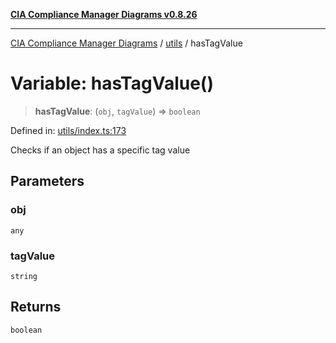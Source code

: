 [**CIA Compliance Manager Diagrams v0.8.26**](../../README.md)

***

[CIA Compliance Manager Diagrams](../../modules.md) / [utils](../README.md) / hasTagValue

# Variable: hasTagValue()

> **hasTagValue**: (`obj`, `tagValue`) => `boolean`

Defined in: [utils/index.ts:173](https://github.com/Hack23/cia-compliance-manager/blob/168f1311621722afef33b264085d8ac99d4a3213/src/utils/index.ts#L173)

Checks if an object has a specific tag value

## Parameters

### obj

`any`

### tagValue

`string`

## Returns

`boolean`
